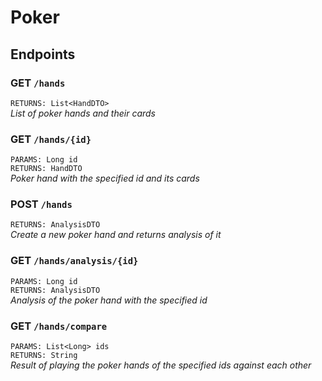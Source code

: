# Poker

## Endpoints

### GET `/hands`

`RETURNS: List<HandDTO>`<br>
*List of poker hands and their cards*

### GET `/hands/{id}`

`PARAMS: Long id`<br>
`RETURNS: HandDTO`<br>
*Poker hand with the specified id and its cards*

### POST `/hands`

`RETURNS: AnalysisDTO`<br>
*Create a new poker hand and returns analysis of it*

### GET `/hands/analysis/{id}`

`PARAMS: Long id`<br>
`RETURNS: AnalysisDTO`<br>
*Analysis of the poker hand with the specified id*

### GET `/hands/compare`

`PARAMS: List<Long> ids`<br>
`RETURNS: String`<br>
*Result of playing the poker hands of the specified ids against each other*
